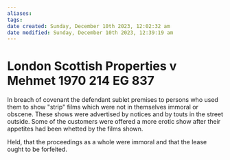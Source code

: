 ```yaml
---
aliases: 
tags: 
date created: Sunday, December 10th 2023, 12:02:32 am
date modified: Sunday, December 10th 2023, 12:39:19 am
---
```


# London Scottish Properties v Mehmet 1970 214 EG 837

In breach of covenant the defendant sublet premises to persons who used them to show "strip" films which were not in themselves immoral or obscene. These shows were advertised by notices and by touts in the street outside. Some of the customers were offered a more erotic show after their appetites had been whetted by the films shown.

Held, that the proceedings as a whole were immoral and that the lease ought to be forfeited.

